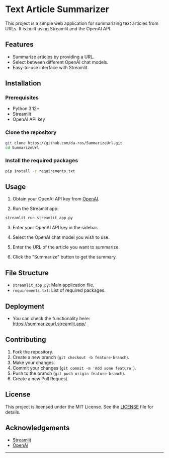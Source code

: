 
# Text Article Summarizer

This project is a simple web application for summarizing text articles from URLs. It is built using Streamlit and the OpenAI API.

## Features

- Summarize articles by providing a URL.
- Select between different OpenAI chat models.
- Easy-to-use interface with Streamlit.

## Installation

### Prerequisites

- Python 3.12+
- Streamlit
- OpenAI API key

### Clone the repository

```bash
git clone https://github.com/da-ros/SummarizeUrl.git
cd SummarizeUrl
```

### Install the required packages

```bash
pip install -r requirements.txt
```

## Usage

1. Obtain your OpenAI API key from [OpenAI](https://platform.openai.com/account/api-keys).

2. Run the Streamlit app:

```bash
streamlit run streamlit_app.py
```

3. Enter your OpenAI API key in the sidebar.

4. Select the OpenAI chat model you wish to use.

5. Enter the URL of the article you want to summarize.

6. Click the "Summarize" button to get the summary.

## File Structure

- `streamlit_app.py`: Main application file.
- `requirements.txt`: List of required packages.

## Deployment

- You can check the functionality here: https://summarizeurl.streamlit.app/

## Contributing

1. Fork the repository.
2. Create a new branch (`git checkout -b feature-branch`).
3. Make your changes.
4. Commit your changes (`git commit -m 'Add some feature'`).
5. Push to the branch (`git push origin feature-branch`).
6. Create a new Pull Request.

## License

This project is licensed under the MIT License. See the [LICENSE](LICENSE) file for details.

## Acknowledgements

- [Streamlit](https://streamlit.io/)
- [OpenAI](https://openai.com/)

---

